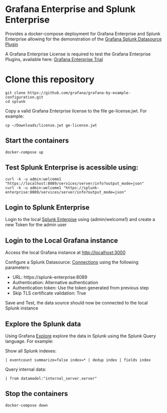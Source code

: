 # Grafana Enterprise and Splunk Enterprise

Provides a docker-compose deployment for Grafana Enterprise and Splunk Enterprise allowing for the demonstration of the [Grafana Splunk Datasource Plugin](https://grafana.com/grafana/plugins/grafana-splunk-datasource/)

A Grafana Enterprise License is required to test the Grafana Enterprise Plugins, available here: [Grafana Enterprise Trial](https://grafana.com/signup/grafana-enterprise/trial/connect-account)

# Clone this repository
```
git clone https://github.com/grafana/grafana-by-example-configuration.git
cd splunk
```
Copy a valid Grafana Enterprise license to the file ge-license.jwt. For example:
```
cp ~/Downloads/license.jwt ge-license.jwt
```


## Start the containers
```
docker-compose up
```

## Test Splunk Enterprise is acessible using:
```
curl -k -u admin:welcome1 "https://localhost:8089/services/server/info?output_mode=json"
curl -k -u admin:welcome1 "https://splunk-enterprise:8089/services/server/info?output_mode=json"
```
## Login to Splunk Enterprise
Login to the local [Splunk Enterpise](http://localhost:8000/) using (admin/welcome1) and create a new Token for the admin user

## Login to the Local Grafana instance
Access the local Grafana instance at [http://localhost:3000](http://localhost:3000)

Configure a Splunk Datasource: [Connections](http://localhost:3000/connections/datasources) using the following parameters:
- URL: https://splunk-enterprise:8089
- Authentication: Alternative authentication
- Authentication token: Use the token generated from previous step
- Skip TLS certificate validation: True

Save and Test, the data source should now be connected to the local Splunk instance

## Explore the Splunk data
Using Grafana [Explore](http://localhost:3000/explore) explore the data in Splunk using the Splunk Query language. For example:

Show all Splunk indexes:
```
| eventcount summarize=false index=* | dedup index | fields index
```

Query internal data:
```
| from datamodel:"internal_server.server"
```

## Stop the containers
```
docker-compose down
```